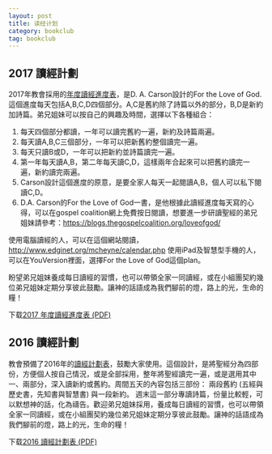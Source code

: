 ```yaml
---
layout: post
title: 读经计划
category: bookclub
tag: bookclub
---
```


## 2017 讀經計劃 ##

2017年教會採用的[年度讀經進度表][schedule_2017]，是D. A. Carson設計的For the Love of God. 這個進度每天包括A,B,C,D四個部分。A,C是舊約除了詩篇以外的部分，B,D是新約加詩篇。弟兄姐妹可以按自己的興趣及時間，選擇以下各種組合：

1. 每天四個部分都讀，一年可以讀完舊約一遍，新約及詩篇兩遍。
2. 每天讀A,B,C三個部分，一年可以把新舊約整個讀完一遍。
3. 每天只讀B或D，一年可以把新約並詩篇讀完一遍。
4. 第一年每天讀A,B，第二年每天讀C,D，這樣兩年合起來可以把舊約讀完一遍，新約讀完兩遍。
5. Carson設計這個進度的原意，是要全家人每天一起閱讀A,B，個人可以私下閱讀C,D。
6. D.A. Carson的For the Love of God一書，是他根據此讀經進度每天寫的心得，可以在gospel coalition網上免費按日閱讀，想要進一步研讀聖經的弟兄姐妹請參考：https://blogs.thegospelcoalition.org/loveofgod/

使用電腦讀經的人，可以在這個網站閱讀，http://www.edginet.org/mcheyne/calendar.php
使用iPad及智慧型手機的人，可以在YouVersion裡面，選擇For the Love of God這個plan。

盼望弟兄姐妹養成每日讀經的習慣，也可以帶領全家一同讀經，或在小組團契約幾位弟兄姐妹定期分享彼此鼓勵。讓神的話語成為我們腳前的燈，路上的光，生命的糧！

下载[2017 年度讀經進度表 (PDF) ][schedule_2017]

## 2016 讀經計劃 ##

教會預備了2016年的[讀經計劃表][schedule_2016]，鼓勵大家使用。這個設計，是將聖經分為四部份，方便個人按自己情況，或是全部採用，整年將聖經讀完一遍，或是選用其中一、兩部分，深入讀新約或舊約。周間五天的內容包括三部份：
兩段舊約
(五經與歷史書，先知書與智慧書)
與一段新約。
週末這一部分專讀詩篇，份量比較輕，可以默想神的話，化為禱告。歡迎弟兄姐妹採用，養成每日讀經的習慣，也可以帶領全家一同讀經，或在小組團契約幾位弟兄姐妹定期分享彼此鼓勵。讓神的話語成為我們腳前的燈，路上的光，生命的糧！

下载[2016 讀經計劃表 (PDF)][schedule_2016]

[schedule_2016]: https://drive.google.com/file/d/0B66cODim0szOUTRiR3J3MzJhTWc/view?usp=sharing
[schedule_2017]: {{site.media_url}}/doc/sundayschool/2017-For-the-Love-of-God-Bible-reading-plan.pdf

